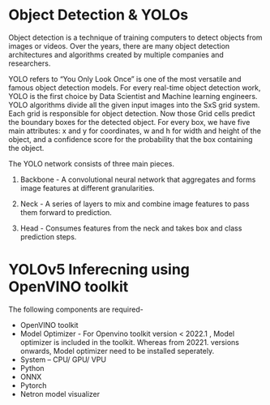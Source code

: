 # Object Detection & YOLOs
Object detection is a technique of training computers to detect objects from images or videos. Over the years, there are many object detection architectures and algorithms created by multiple companies and researchers.

YOLO refers to “You Only Look Once” is one of the most versatile and famous object detection models. For every real-time object detection work, YOLO is the first choice by Data Scientist and Machine learning engineers. YOLO algorithms divide all the given input images into the SxS grid system. Each grid is responsible for object detection. Now those Grid cells predict the boundary boxes for the detected object. For every box, we have five main attributes: x and y for coordinates, w and h for width and height of the object, and a confidence score for the probability that the box containing the object.

The YOLO network consists of three main pieces.

1) Backbone - A convolutional neural network that aggregates and forms image features at different granularities.

2) Neck - A series of layers to mix and combine image features to pass them forward to prediction.

3) Head - Consumes features from the neck and takes box and class prediction steps.

# YOLOv5 Inferecning using OpenVINO toolkit
The following components are required-

- OpenVINO toolkit
- Model Optimizer - For Openvino toolkit version < 2022.1 , Model optimizer is included in the toolkit. Whereas from 20221. versions onwards, Model optimizer need to be installed seperately.
- System – CPU/ GPU/ VPU
- Python
- ONNX
- Pytorch
- Netron model visualizer
